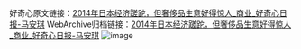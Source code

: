 好奇心原文链接：[2014年日本经济蹉跎，但奢侈品生意好得惊人_商业_好奇心日报-马安琪](https://www.qdaily.com/articles/6899.html)
WebArchive归档链接：[2014年日本经济蹉跎，但奢侈品生意好得惊人_商业_好奇心日报-马安琪](http://web.archive.org/web/20190623171500/https://www.qdaily.com/articles/6899.html)
![image](http://ww3.sinaimg.cn/large/007d5XDply1g3wba8lraaj30u02qgtvs)